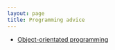 ```yaml
---
layout: page
title: Programming advice
---
```




* [Object-orientated programming](object-orientated)